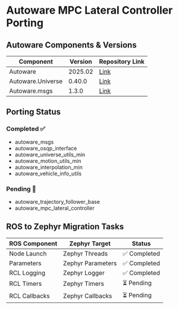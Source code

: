 # Autoware MPC Lateral Controller Porting

## Autoware Components & Versions

| Component          | Version | Repository Link |
|-------------------|---------|-----------------|
| Autoware          | 2025.02 | [Link](https://github.com/autowarefoundation/autoware/tree/2025.02) |
| Autoware.Universe | 0.40.0  | [Link](https://github.com/autowarefoundation/autoware.universe/tree/0.40.0) |
| Autoware.msgs     | 1.3.0   | [Link](https://github.com/autowarefoundation/autoware_msgs/tree/1.3.0) |

## Porting Status

### Completed ✅
- autoware_msgs
- autoware_osqp_interface
- autoware_universe_utils_min
- autoware_motion_utils_min
- autoware_interpolation_min
- autoware_vehicle_info_utils

### Pending 🔄
- autoware_trajectory_follower_base
- autoware_mpc_lateral_controller

## ROS to Zephyr Migration Tasks

| ROS Component | Zephyr Target | Status |
|--------------|---------------|---------|
| Node Launch  | Zephyr Threads | ✅ Completed |
| Parameters   | Zephyr Parameters | ✅ Completed |
| RCL Logging  | Zephyr Logger | ✅ Completed |
| RCL Timers   | Zephyr Timers | ⏳ Pending |
| RCL Callbacks| Zephyr Callbacks | ⏳ Pending |
